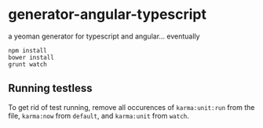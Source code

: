 generator-angular-typescript
============================

a yeoman generator for typescript and angular... eventually


```
npm install
bower install
grunt watch
```

## Running testless

To get rid of test running, remove all occurences of `karma:unit:run` from the file, `karma:now` from `default`, and `karma:unit` from `watch`.